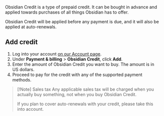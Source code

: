 Obsidian Credit is a type of prepaid credit. It can be bought in advance and applied towards purchases of all things Obsidian has to offer.

Obsidian Credit will be applied before any payment is due, and it will also be applied at auto-renewals.

## Add credit

1. Log into your account [on our Account page](https://obsidian.md/account).
2. Under **Payment & billing** > **Obsidian Credit**, click **Add**.
3. Enter the amount of Obsidian Credit you want to buy. The amount is in US dollars.
4. Proceed to pay for the credit with any of the supported payment methods.


> [!Note] Sales tax
> Any applicable sales tax will be charged when you actually buy something, not when you buy Obsidian Credit.
> 
> If you plan to cover auto-renewals with your credit, please take this into account.
